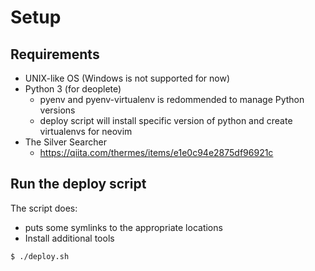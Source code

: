 # Setup
## Requirements
* UNIX-like OS (Windows is not supported for now)
* Python 3 (for deoplete)
  - pyenv and pyenv-virtualenv is redommended to manage Python versions
  - deploy script will install specific version of python and create virtualenvs for neovim
* The Silver Searcher
  - https://qiita.com/thermes/items/e1e0c94e2875df96921c

## Run the deploy script
The script does:
- puts some symlinks to the appropriate locations
- Install additional tools

```bash
$ ./deploy.sh
```
